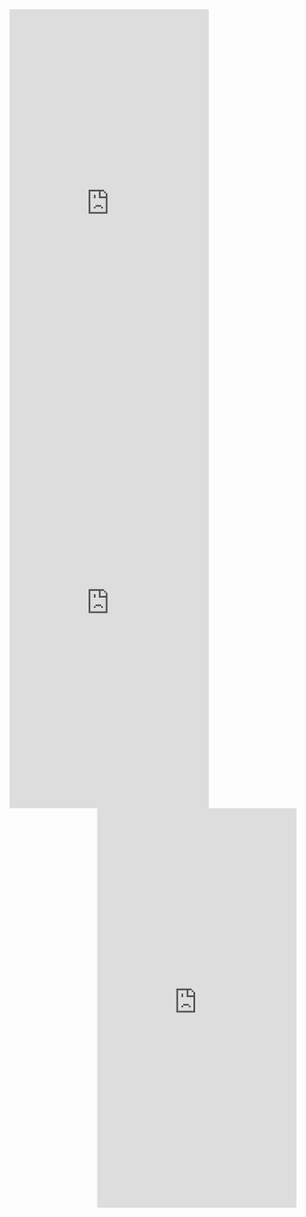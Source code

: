 <iframe width="350" height="700" src="https://rss.app/embed/v1/hSmxpbKLBHIXYTl4" frameBorder="0" align="left"
></iframe>

<iframe width="350" height="700" src="https://rss.app/embed/v1/bX4V6fPyMAd8FVpu" frameBorder="0" align="middle"
></iframe>

<iframe width="350" height="700" src="https://rss.app/embed/v1/lHMCrH6DqHp4A94N" frameBorder="0" align="right"
></iframe>
